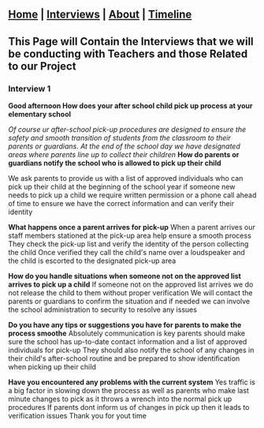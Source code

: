 
## [Home](/) | [Interviews](/tabs/interviews) | [About](/tabs/about) | [Timeline](/tabs/timeline)


## This Page will Contain the Interviews that we will be conducting with Teachers and those Related to our Project

### Interview 1
**Good afternoon How does your after school child pick up process at your elementary school**

_Of course ur after-school pick-up procedures are designed to ensure the safety and smooth transition of students from the classroom to their parents or guardians. At the end of the school day we have designated areas where parents line up to collect their children_
**How do parents or guardians notify the school who is allowed to pick up their child**

We ask parents to provide us with a list of approved individuals who can pick up their child at the beginning of the school year if someone new needs to pick up a child we require written permission or a phone call ahead of time to ensure we have the correct information and can verify their identity

**What happens once a parent arrives for pick-up**
When a parent arrives our staff members stationed at the pick-up area help ensure a smooth process
They check the pick-up list and verify the identity of the person collecting the child
Once verified they call the child's name over a loudspeaker and the child is escorted to the designated pick-up area

**How do you handle situations when someone not on the approved list arrives to pick up a child**
If someone not on the approved list arrives we do not release the child to them without proper verification
We will contact the parents or guardians to confirm the situation and if needed we can involve the school administration to security to resolve any issues

**Do you have any tips or suggestions you have for parents to make the process smoothe**
Absolutely communication is key parents should make sure the school has up-to-date contact information and a list of approved individuals for pick-up
They should also notify the school of any changes in their child's after-school routine and be prepared to show identification when picking up their child

**Have you encountered any problems with the current system**
Yes traffic is a big factor in slowing down the process as well as parents who make last minute changes to pick as it throws a wrench into the normal pick up procedures
If parents dont inform us of changes in pick up then it leads to verification issues
Thank you for yout time

